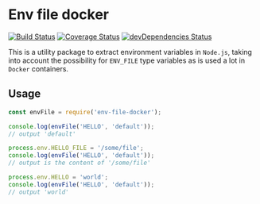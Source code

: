 # Env file docker

[![Build Status](https://travis-ci.org/LiamMartens/env-file-docker.svg?branch=master)](https://travis-ci.org/LiamMartens/env-file-docker) [![Coverage Status](https://coveralls.io/repos/github/LiamMartens/env-file-docker/badge.svg?branch=master)](https://coveralls.io/github/LiamMartens/env-file-docker?branch=master) [![devDependencies Status](https://david-dm.org/LiamMartens/env-file-docker/dev-status.svg)](https://david-dm.org/LiamMartens/env-file-docker?type=dev)

This is a utility package to extract environment variables in `Node.js`, taking into account the possibility for `ENV_FILE` type variables as is used a lot in `Docker` containers.

## Usage
```javascript
const envFile = require('env-file-docker');

console.log(envFile('HELLO', 'default'));
// output 'default'

process.env.HELLO_FILE = '/some/file';
console.log(envFile('HELLO', 'default'));
// output is the content of '/some/file'

process.env.HELLO = 'world';
console.log(envFile('HELLO', 'default'));
// output 'world'
```